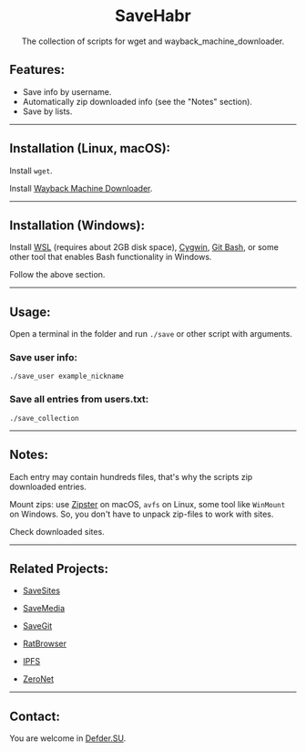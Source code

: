 <h1 align="center">SaveHabr</h1>

<p align="center">The collection of scripts for wget and wayback_machine_downloader.</p>

## Features:

- Save info by username.
- Automatically zip downloaded info (see the "Notes" section).
- Save by lists.

---

## Installation (Linux, macOS):

Install `wget`.

Install [Wayback Machine Downloader](https://github.com/hartator/wayback-machine-downloader).

---

## Installation (Windows):

Install [WSL](https://docs.microsoft.com/en-us/windows/wsl/install-win10) (requires about 2GB disk space), [Cygwin](https://www.cygwin.com/), [Git Bash](http://git-scm.com), or some other tool that enables Bash functionality in Windows.

Follow the above section.

---

## Usage:

Open a terminal in the folder and run `./save` or other script with arguments.

### Save user info:
`./save_user example_nickname`

### Save all entries from users.txt:
`./save_collection`

---

## Notes:

Each entry may contain hundreds files, that's why the scripts zip downloaded entries.

Mount zips: use [Zipster](https://ipfs.io/ipfs/QmUBbaw45ebpNB8oTPd5jR8n6v8oGJ9UMKMmnWYmX4Sk8Z) on macOS, `avfs` on Linux, some tool like `WinMount` on Windows. So, you don't have to unpack zip-files to work with sites.

Check downloaded sites.

---

## Related Projects:

- [SaveSites](https://github.com/defder-su/SaveSites)

- [SaveMedia](https://github.com/defder-su/SaveMedia)

- [SaveGit](https://github.com/defder-su/SaveGit)

- [RatBrowser](https://ratbrowser.com)

- [IPFS](https://ipfs.io)

- [ZeroNet](https://zeronet.io)

---

## Contact:

You are welcome in [Defder.SU](https://defder.su).
